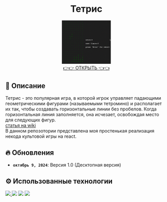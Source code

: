 

<h1 align="center">Тетрис</h1>
<div align="center">
<a href='https://azemcov.github.io/TETRIS'><img src="./src/tetris.gif" alt="Превью" width="30%"></a>
</div>

<div align="center">
<a href='https://azemcov.github.io/TETRIS'>👉👉 ОТКРЫТЬ 👈👈</a>
</div>

## 📖 Описание

Тетрис - это популярная игра, в которой игрок управляет падающими геометрическими фигурами (называемыми тетромино) и располагает их так, чтобы создавать горизонтальные линии без пробелов. Когда горизонтальная линия заполняется, она исчезает, освобождая место для следующих фигур.
<br>
[статья на wiki](https://ru.wikipedia.org/wiki/Тетрис)
<br>
В данном репозотории представлена моя простенькая реализация некода культовой игры на react.


## 🔥 Обновления

- **`октябрь 9, 2024`**: Версия 1.0 (Десктопная версия)

## ⚙️ Использованные технологии

<a href="https://developer.mozilla.org/en-US/docs/Web/JavaScript">  <img src="https://upload.wikimedia.org/wikipedia/commons/6/6a/JavaScript-logo.png" height="50px"></img> </a>
<a href="https://react.dev/"> <img src="https://upload.wikimedia.org/wikipedia/commons/a/a7/React-icon.svg" height="50px"></img></a>
<a href="https://html.spec.whatwg.org/multipage/"> <img src="https://upload.wikimedia.org/wikipedia/commons/3/38/HTML5_Badge.svg" height="50px"></img></a>
<a href="https://www.w3.org/Style/CSS/Overview.en.html"> <img src="https://upload.wikimedia.org/wikipedia/commons/6/62/CSS3_logo.svg" height="50px"></img></a>





